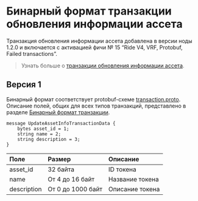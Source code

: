 # Бинарный формат транзакции обновления информации ассета

Транзакция обновления информации ассета добавлена в версии ноды 1.2.0 и включается с активацией фичи № 15 “Ride V4, VRF, Protobuf, Failed transactions”.

> Узнать больше о [транзакции обновления информации ассета](/ru/blockchain/transaction-type/update-asset-info-transaction).

## Версия 1

Бинарный формат соответствует protobuf-схеме [transaction.proto](https://github.com/wavesplatform/protobuf-schemas/blob/master/proto/waves/transaction.proto). Описание полей, общих для всех типов транзакций, представлено в разделе [Бинарный формат транзакции](/ru/blockchain/binary-format/transaction-binary-format/).

```
message UpdateAssetInfoTransactionData {
    bytes asset_id = 1;
    string name = 2;
    string description = 3;
}
```

| Поле | Размер | Описание |
| :--- | :--- | :--- |
| asset_id | 32 байта | ID токена |
| name | От 4 до 16 байт | Название токена |
| description | От 0 до 1000 байт | Описание токена |
